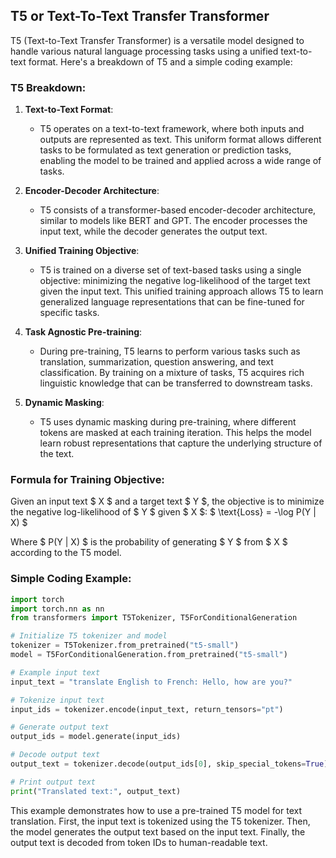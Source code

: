 ## T5 or Text-To-Text Transfer Transformer

T5 (Text-to-Text Transfer Transformer) is a versatile model designed to handle various natural language processing tasks using a unified text-to-text format. Here's a breakdown of T5 and a simple coding example:

### T5 Breakdown:

1. **Text-to-Text Format**:
   - T5 operates on a text-to-text framework, where both inputs and outputs are represented as text. This uniform format allows different tasks to be formulated as text generation or prediction tasks, enabling the model to be trained and applied across a wide range of tasks.

2. **Encoder-Decoder Architecture**:
   - T5 consists of a transformer-based encoder-decoder architecture, similar to models like BERT and GPT. The encoder processes the input text, while the decoder generates the output text.

3. **Unified Training Objective**:
   - T5 is trained on a diverse set of text-based tasks using a single objective: minimizing the negative log-likelihood of the target text given the input text. This unified training approach allows T5 to learn generalized language representations that can be fine-tuned for specific tasks.

4. **Task Agnostic Pre-training**:
   - During pre-training, T5 learns to perform various tasks such as translation, summarization, question answering, and text classification. By training on a mixture of tasks, T5 acquires rich linguistic knowledge that can be transferred to downstream tasks.

5. **Dynamic Masking**:
   - T5 uses dynamic masking during pre-training, where different tokens are masked at each training iteration. This helps the model learn robust representations that capture the underlying structure of the text.

### Formula for Training Objective:

Given an input text $ X $ and a target text $ Y $, the objective is to minimize the negative log-likelihood of $ Y $ given $ X $:
$ \text{Loss} = -\log P(Y | X) $

Where $ P(Y | X) $ is the probability of generating $ Y $ from $ X $ according to the T5 model.

### Simple Coding Example:

```python
import torch
import torch.nn as nn
from transformers import T5Tokenizer, T5ForConditionalGeneration

# Initialize T5 tokenizer and model
tokenizer = T5Tokenizer.from_pretrained("t5-small")
model = T5ForConditionalGeneration.from_pretrained("t5-small")

# Example input text
input_text = "translate English to French: Hello, how are you?"

# Tokenize input text
input_ids = tokenizer.encode(input_text, return_tensors="pt")

# Generate output text
output_ids = model.generate(input_ids)

# Decode output text
output_text = tokenizer.decode(output_ids[0], skip_special_tokens=True)

# Print output text
print("Translated text:", output_text)
```

This example demonstrates how to use a pre-trained T5 model for text translation. First, the input text is tokenized using the T5 tokenizer. Then, the model generates the output text based on the input text. Finally, the output text is decoded from token IDs to human-readable text.